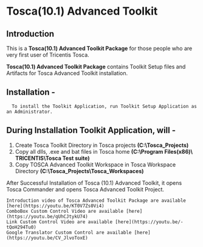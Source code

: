 # Tosca(10.1) Advanced Toolkit

## Introduction

   This is a **Tosca(10.1) Advanced Toolkit Package** for those people who are very first user of Tricentis Tosca.

   **Tosca(10.1) Advanced Toolkit Package** contains Toolkit Setup files and Artifacts for Tosca Advanced Toolkit installation.

## Installation -
        
      To install the Toolkit Application, run Toolkit Setup Application as an Administrator.
   
## During Installation Toolkit Application, will -

 1. Create Tosca Toolkit Directory in Tosca projects **(C:\Tosca_Projects)**
 2. Copy all dlls, .exe and bat files in Tosca home **(C:\Program Files(x86)\ TRICENTIS\Tosca Test suite)**
 3. Copy TOSCA Advanced Toolkit Workspace in Tosca Workspace Directory **(C:\Tosca_Projects\Tosca_Workspaces)**
 
   After Successful Installation of Tosca (10.1) Advanced Toolkit, it opens Tosca Commander and opens
Tosca Advanced Toolkit Project.

    Introduction video of Tosca Advanced Toolkit Package are available [here](https://youtu.be/KT0V7Zs0Vi4)
    ComboBox Custom Control Video are available [here](https://youtu.be/qUhCJtykU74)
    Link Custom Control Video are available [here](https://youtu.be/-tQoH294Tu0)
    Google Translator Custom Control are available [here](https://youtu.be/CV_JlvoToxE)
